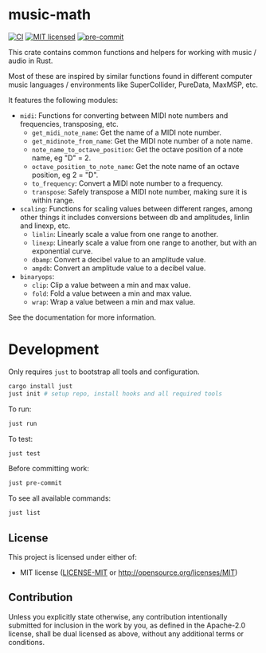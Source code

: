 # music-math
[![CI](https://github.com/madskjeldgaard/music-math-rs/workflows/CI/badge.svg)](https://github.com/madskjeldgaard/music-math-rs/actions?query=workflow%3ACI)
[![MIT licensed](https://img.shields.io/badge/license-MIT-blue.svg)](https://github.com/madskjeldgaard/music-math/blob/main/LICENSE-MIT)
[![pre-commit](https://img.shields.io/badge/pre--commit-enabled-brightgreen?logo=pre-commit&logoColor=white)](https://github.com/pre-commit/pre-commit)

This crate contains common functions and helpers for working with music / audio in Rust.

Most of these are inspired by similar functions found in different computer music languages / environments like SuperCollider, PureData, MaxMSP, etc.

It features the following modules:
- `midi`: Functions for converting between MIDI note numbers and frequencies, transposing, etc.
    - `get_midi_note_name`: Get the name of a MIDI note number.
    - `get_midinote_from_name`: Get the MIDI note number of a note name.
    - `note_name_to_octave_position`: Get the octave position of a note name, eg "D" = 2.
    - `octave_position_to_note_name`: Get the note name of an octave position, eg 2 = "D".
    - `to_frequency`: Convert a MIDI note number to a frequency.
    - `transpose`: Safely transpose a MIDI note number, making sure it is within range.
- `scaling`: Functions for scaling values between different ranges, among other things it includes conversions between db and amplitudes, linlin and linexp, etc.
    - `linlin`: Linearly scale a value from one range to another.
    - `linexp`: Linearly scale a value from one range to another, but with an exponential curve.
    - `dbamp`: Convert a decibel value to an amplitude value.
    - `ampdb`: Convert an amplitude value to a decibel value.
- `binaryops`:
    - `clip`: Clip a value between a min and max value.
    - `fold`: Fold a value between a min and max value.
    - `wrap`: Wrap a value between a min and max value.

See the documentation for more information.

# Development

Only requires `just` to bootstrap all tools and configuration.
```bash
cargo install just
just init # setup repo, install hooks and all required tools
```

To run:
```bash
just run
```

To test:
```bash
just test
```

Before committing work:
```bash
just pre-commit
```

To see all available commands:
```bash
just list
```

## License

This project is licensed under either of:
* MIT license ([LICENSE-MIT] or http://opensource.org/licenses/MIT)

## Contribution

Unless you explicitly state otherwise, any contribution intentionally submitted for inclusion in the work by you, as
defined in the Apache-2.0 license, shall be dual licensed as above, without any additional terms or conditions.


[LICENSE-MIT]: ./LICENSE-MIT
